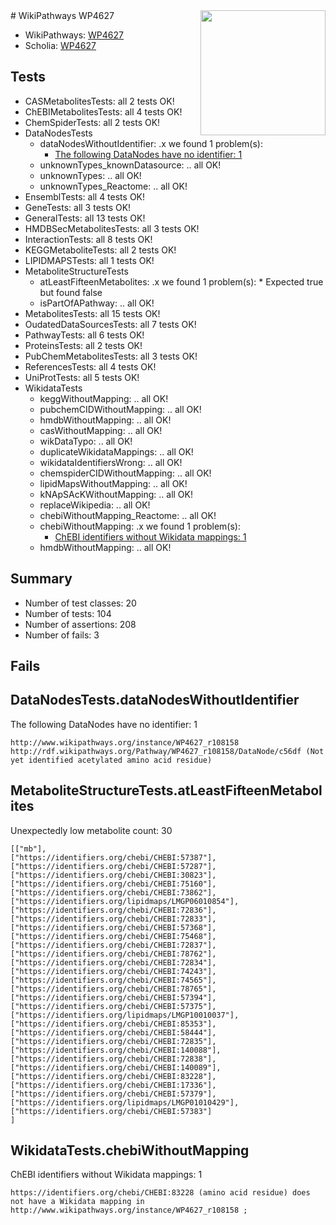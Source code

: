 <img style="float: right; width: 200px" src="https://upload.wikimedia.org/wikipedia/commons/thumb/8/83/Wplogo_with_text_500.png/640px-Wplogo_with_text_500.png" />
# WikiPathways WP4627

* WikiPathways: [WP4627](https://new.wikipathways.org/pathways/WP4627)
* Scholia: [WP4627](https://scholia.toolforge.org/wikipathways/WP4627)
## Tests
* CASMetabolitesTests: all 2 tests OK!
* ChEBIMetabolitesTests: all 4 tests OK!
* ChemSpiderTests: all 2 tests OK!
* DataNodesTests
    * dataNodesWithoutIdentifier: .x we found 1 problem(s):
        * [The following DataNodes have no identifier: 1](#d2d32fa0)
    * unknownTypes_knownDatasource: .. all OK!
    * unknownTypes: .. all OK!
    * unknownTypes_Reactome: .. all OK!
* EnsemblTests: all 4 tests OK!
* GeneTests: all 3 tests OK!
* GeneralTests: all 13 tests OK!
* HMDBSecMetabolitesTests: all 3 tests OK!
* InteractionTests: all 8 tests OK!
* KEGGMetaboliteTests: all 2 tests OK!
* LIPIDMAPSTests: all 1 tests OK!
* MetaboliteStructureTests
    * atLeastFifteenMetabolites: .x we found 1 problem(s):
            * Expected true but found false
    * isPartOfAPathway: .. all OK!
* MetabolitesTests: all 15 tests OK!
* OudatedDataSourcesTests: all 7 tests OK!
* PathwayTests: all 6 tests OK!
* ProteinsTests: all 2 tests OK!
* PubChemMetabolitesTests: all 3 tests OK!
* ReferencesTests: all 4 tests OK!
* UniProtTests: all 5 tests OK!
* WikidataTests
    * keggWithoutMapping: .. all OK!
    * pubchemCIDWithoutMapping: .. all OK!
    * hmdbWithoutMapping: .. all OK!
    * casWithoutMapping: .. all OK!
    * wikDataTypo: .. all OK!
    * duplicateWikidataMappings: .. all OK!
    * wikidataIdentifiersWrong: .. all OK!
    * chemspiderCIDWithoutMapping: .. all OK!
    * lipidMapsWithoutMapping: .. all OK!
    * kNApSAcKWithoutMapping: .. all OK!
    * replaceWikipedia: .. all OK!
    * chebiWithoutMapping_Reactome: .. all OK!
    * chebiWithoutMapping: .x we found 1 problem(s):
        * [ChEBI identifiers without Wikidata mappings: 1](#a8d554cd)
    * hmdbWithoutMapping: .. all OK!


## Summary

* Number of test classes: 20
* Number of tests: 104
* Number of assertions: 208
* Number of fails: 3

## Fails

<a name="d2d32fa0" />

## DataNodesTests.dataNodesWithoutIdentifier

The following DataNodes have no identifier: 1
```
http://www.wikipathways.org/instance/WP4627_r108158 http://rdf.wikipathways.org/Pathway/WP4627_r108158/DataNode/c56df (Not yet identified acetylated amino acid residue)
```

<a name="3b0f9ae8" />

## MetaboliteStructureTests.atLeastFifteenMetabolites

Unexpectedly low metabolite count: 30

```
[["mb"],
["https://identifiers.org/chebi/CHEBI:57387"],
["https://identifiers.org/chebi/CHEBI:57287"],
["https://identifiers.org/chebi/CHEBI:30823"],
["https://identifiers.org/chebi/CHEBI:75160"],
["https://identifiers.org/chebi/CHEBI:73862"],
["https://identifiers.org/lipidmaps/LMGP06010854"],
["https://identifiers.org/chebi/CHEBI:72836"],
["https://identifiers.org/chebi/CHEBI:72833"],
["https://identifiers.org/chebi/CHEBI:57368"],
["https://identifiers.org/chebi/CHEBI:75468"],
["https://identifiers.org/chebi/CHEBI:72837"],
["https://identifiers.org/chebi/CHEBI:78762"],
["https://identifiers.org/chebi/CHEBI:72834"],
["https://identifiers.org/chebi/CHEBI:74243"],
["https://identifiers.org/chebi/CHEBI:74565"],
["https://identifiers.org/chebi/CHEBI:78765"],
["https://identifiers.org/chebi/CHEBI:57394"],
["https://identifiers.org/chebi/CHEBI:57375"],
["https://identifiers.org/lipidmaps/LMGP10010037"],
["https://identifiers.org/chebi/CHEBI:85353"],
["https://identifiers.org/chebi/CHEBI:58444"],
["https://identifiers.org/chebi/CHEBI:72835"],
["https://identifiers.org/chebi/CHEBI:140088"],
["https://identifiers.org/chebi/CHEBI:72838"],
["https://identifiers.org/chebi/CHEBI:140089"],
["https://identifiers.org/chebi/CHEBI:83228"],
["https://identifiers.org/chebi/CHEBI:17336"],
["https://identifiers.org/chebi/CHEBI:57379"],
["https://identifiers.org/lipidmaps/LMGP01010429"],
["https://identifiers.org/chebi/CHEBI:57383"]
]
```

<a name="a8d554cd" />

## WikidataTests.chebiWithoutMapping

ChEBI identifiers without Wikidata mappings: 1
```
https://identifiers.org/chebi/CHEBI:83228 (amino acid residue) does not have a Wikidata mapping in http://www.wikipathways.org/instance/WP4627_r108158 ; 
```

